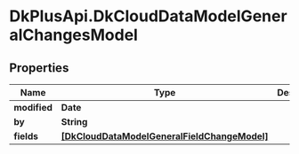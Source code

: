 # DkPlusApi.DkCloudDataModelGeneralChangesModel

## Properties
Name | Type | Description | Notes
------------ | ------------- | ------------- | -------------
**modified** | **Date** |  | [optional] 
**by** | **String** |  | [optional] 
**fields** | [**[DkCloudDataModelGeneralFieldChangeModel]**](DkCloudDataModelGeneralFieldChangeModel.md) |  | [optional] 


